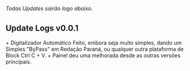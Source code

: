 <h6>Todas Updates sairão logo abaixo.</h6>

<h2>Update Logs v0.0.1</h2>
+ Digitalizador Automático Feito, embora seja muito simples, dando um Simples "ByPass" em Redação Paraná, ou qualquer outra plataforma de Block Ctrl C + V.
+ Painel deu uma melhorada desde as outras versões principais.
